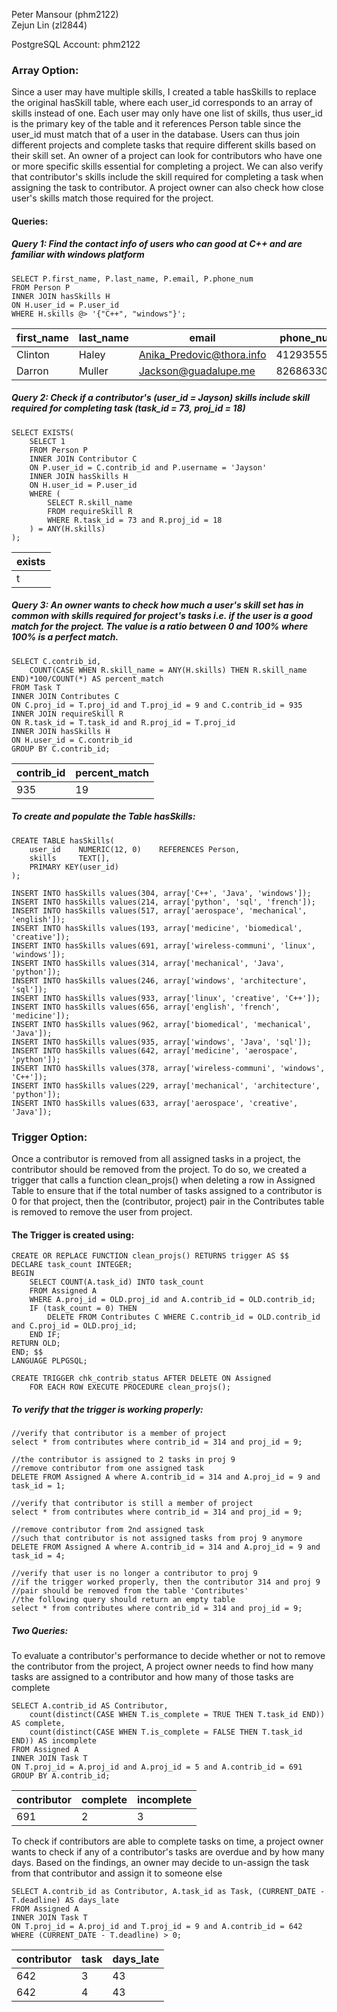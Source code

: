 Peter Mansour (phm2122)  
Zejun Lin (zl2844)  

PostgreSQL Account: phm2122  

### Array Option:

Since a user may have multiple skills, I created a table hasSkills to replace
the original hasSkill table, where each user_id corresponds to an array of skills instead of one. Each user may only have one list of skills, thus user_id is the primary key of the table and it references Person table since the user_id must match that of a user in the database. Users can thus join different projects and complete tasks that require different skills based on their skill set. An owner of a project can look for contributors who have one or more specific skills essential for completing a project. We can also verify that contributor's skills include the skill required for completing a task when assigning the task to contributor. A project owner can also check how close user's skills match those required for the project.

#### Queries:

##### Query 1: Find the contact info of users who can good at C++ and are familiar with windows platform
	SELECT P.first_name, P.last_name, P.email, P.phone_num
	FROM Person P
	INNER JOIN hasSkills H
	ON H.user_id = P.user_id
	WHERE H.skills @> '{"C++", "windows"}';

| first_name | last_name | email                     | phone_num  |
|------------|-----------|---------------------------|------------|
| Clinton    | Haley     | Anika_Predovic@thora.info | 4129355575 |
| Darron     | Muller    | Jackson@guadalupe.me      | 8268633031 |

##### Query 2: Check if a contributor's (user_id = Jayson) skills include skill required for completing task (task_id = 73, proj_id = 18)
	SELECT EXISTS(
		SELECT 1
		FROM Person P
		INNER JOIN Contributor C
		ON P.user_id = C.contrib_id and P.username = 'Jayson'
		INNER JOIN hasSkills H
		ON H.user_id = P.user_id
		WHERE (
			SELECT R.skill_name
			FROM requireSkill R
			WHERE R.task_id = 73 and R.proj_id = 18
		) = ANY(H.skills)
	);

| exists |
|--------|
| t      |

##### Query 3: An owner wants to check how much a user's skill set has in common with skills required for project's tasks i.e. if the user is a good match for the project. The value is a ratio between 0 and 100% where 100% is a perfect match.
	SELECT C.contrib_id, 
		COUNT(CASE WHEN R.skill_name = ANY(H.skills) THEN R.skill_name END)*100/COUNT(*) AS percent_match
	FROM Task T
	INNER JOIN Contributes C
	ON C.proj_id = T.proj_id and T.proj_id = 9 and C.contrib_id = 935
	INNER JOIN requireSkill R
	ON R.task_id = T.task_id and R.proj_id = T.proj_id
	INNER JOIN hasSkills H
	ON H.user_id = C.contrib_id
	GROUP BY C.contrib_id;

| contrib_id | percent_match |
|------------|-------|
| 935        | 19    |

##### To create and populate the Table hasSkills:
	CREATE TABLE hasSkills(
		user_id    NUMERIC(12, 0)    REFERENCES Person,
		skills     TEXT[], 
		PRIMARY KEY(user_id)
	);
	
	INSERT INTO hasSkills values(304, array['C++', 'Java', 'windows']);
	INSERT INTO hasSkills values(214, array['python', 'sql', 'french']);
	INSERT INTO hasSkills values(517, array['aerospace', 'mechanical', 'english']);
	INSERT INTO hasSkills values(193, array['medicine', 'biomedical', 'creative']);
	INSERT INTO hasSkills values(691, array['wireless-communi', 'linux', 'windows']);
	INSERT INTO hasSkills values(314, array['mechanical', 'Java', 'python']);
	INSERT INTO hasSkills values(246, array['windows', 'architecture', 'sql']);
	INSERT INTO hasSkills values(933, array['linux', 'creative', 'C++']);
	INSERT INTO hasSkills values(656, array['english', 'french', 'medicine']);
	INSERT INTO hasSkills values(962, array['biomedical', 'mechanical', 'Java']);
	INSERT INTO hasSkills values(935, array['windows', 'Java', 'sql']);
	INSERT INTO hasSkills values(642, array['medicine', 'aerospace', 'python']);
	INSERT INTO hasSkills values(378, array['wireless-communi', 'windows', 'C++']);
	INSERT INTO hasSkills values(229, array['mechanical', 'architecture', 'python']);
	INSERT INTO hasSkills values(633, array['aerospace', 'creative', 'Java']);

### Trigger Option:

Once a contributor is removed from all assigned tasks in a project, the contributor
should be removed from the project. To do so, we created a trigger that calls a
function clean_projs() when deleting a row in Assigned Table to ensure that if the
total number of tasks assigned to a contributor is 0 for that project, 
then the (contributor, project) pair in the Contributes table is removed to remove
the user from project. 

#### The Trigger is created using:

	CREATE OR REPLACE FUNCTION clean_projs() RETURNS trigger AS $$
	DECLARE task_count INTEGER;
	BEGIN
		SELECT COUNT(A.task_id) INTO task_count
		FROM Assigned A
		WHERE A.proj_id = OLD.proj_id and A.contrib_id = OLD.contrib_id;
		IF (task_count = 0) THEN
			DELETE FROM Contributes C WHERE C.contrib_id = OLD.contrib_id and C.proj_id = OLD.proj_id;
		END IF;
	RETURN OLD;
	END; $$
	LANGUAGE PLPGSQL;

	CREATE TRIGGER chk_contrib_status AFTER DELETE ON Assigned
		FOR EACH ROW EXECUTE PROCEDURE clean_projs();

##### To verify that the trigger is working properly:
	//verify that contributor is a member of project
	select * from contributes where contrib_id = 314 and proj_id = 9;

	//the contributor is assigned to 2 tasks in proj 9
	//remove contributor from one assigned task
	DELETE FROM Assigned A where A.contrib_id = 314 and A.proj_id = 9 and task_id = 1;
	
	//verify that contributor is still a member of project
	select * from contributes where contrib_id = 314 and proj_id = 9;
	
	//remove contributor from 2nd assigned task
	//such that contributor is not assigned tasks from proj 9 anymore
	DELETE FROM Assigned A where A.contrib_id = 314 and A.proj_id = 9 and task_id = 4;
	
	//verify that user is no longer a contributor to proj 9
	//if the trigger worked properly, then the contributor 314 and proj 9
	//pair should be removed from the table 'Contributes'
	//the following query should return an empty table
	select * from contributes where contrib_id = 314 and proj_id = 9;

##### Two Queries:

To evaluate a contributor's performance to decide whether or not to remove
the contributor from the project, A project owner needs to find 
how many tasks are assigned to a contributor and how many of those tasks 
are complete
	
	SELECT A.contrib_id AS Contributor, 
		count(distinct(CASE WHEN T.is_complete = TRUE THEN T.task_id END)) AS complete,
		count(distinct(CASE WHEN T.is_complete = FALSE THEN T.task_id END)) AS incomplete
	FROM Assigned A
	INNER JOIN Task T
	ON T.proj_id = A.proj_id and A.proj_id = 5 and A.contrib_id = 691
	GROUP BY A.contrib_id;
	
| contributor | complete | incomplete |
|-------------|----------|------------|
|	 691 |        2 |          3|

To check if contributors are able to complete tasks on time, a project owner
wants to check if any of a contributor's tasks are overdue and by how many
days. Based on the findings, an owner may decide to un-assign the task from
that contributor and assign it to someone else
	
	SELECT A.contrib_id as Contributor, A.task_id as Task, (CURRENT_DATE - T.deadline) AS days_late
	FROM Assigned A
	INNER JOIN Task T
	ON T.proj_id = A.proj_id and T.proj_id = 9 and A.contrib_id = 642
	WHERE (CURRENT_DATE - T.deadline) > 0;
	
| contributor | task | days_late|
|-------------|------|-----------|
|	 642 |    3 |        43|
|	 642 |    4 |        43|
